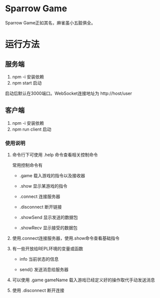 # Sparrow Game

Sparrow Game正如其名，麻雀虽小五脏俱全。

# 运行方法

## 服务端

1. npm -i 安装依赖
2. npm start 启动

启动后默认在3000端口。WebSocket连接地址为 http://host/user

## 客户端

1. npm -i 安装依赖
2. npm run client 启动

### 使用说明

1. 命令行下可使用 .help 命令查看相关控制命令

    常用控制命令有

    - .game 载入游戏的指令以及接收器

    - .show 显示某游戏的指令

    - .connect 连接服务器

    - .disconnect 断开链接

    - .showSend 显示发送的数据包

    - .showRecv 显示接受的数据包

2. 使用.connect连接服务器，使用.show命令查看基础指令

3. 有一些开放给REPL环境的变量或函数

    - info 当前状态的信息

    - send() 发送消息给服务器

4. 可以使用 .game gameName 载入游戏已经定义好的操作取代手动发送消息

5. 使用 .disconnect 断开连接
